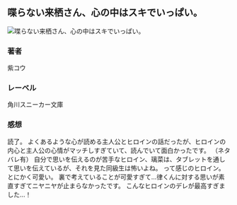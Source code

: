 ## 喋らない来栖さん、心の中はスキでいっぱい。
![喋らない来栖さん、心の中はスキでいっぱい。](https://cdn.discordapp.com/attachments/1211570779934695494/1217701222430019614/1c4g9XpA1UlbLOfOd3Ydt4J8glGM22EHP4kG3XoT3CfNeN5nqf79DI6uyUAyTRw.png?ex=6604fba3&is=65f286a3&hm=584b7e211451b7332bded48303dcc604959cc8785054c3edd965b4ab54765e52&)
### 著者
紫コウ
### レーベル
角川スニーカー文庫
### 感想
読了。
よくあるような心が読める主人公とヒロインの話だったが、ヒロインの内心と主人公の心情がマッチしすぎていて、読んでいて面白かったです。
（ネタバレ有）
自分で思いを伝えるのが苦手なヒロイン、璃菜は、タブレットを通して思いを伝えているが、それを見た同級生は怖いよね。
って感じのヒロイン。
とにかく可愛い。
裏で考えていることが可愛すぎて…律くんに対する思いが素直すぎてニヤニヤが止まらなかったです。
こんなヒロインのデレが最高すぎました…！
